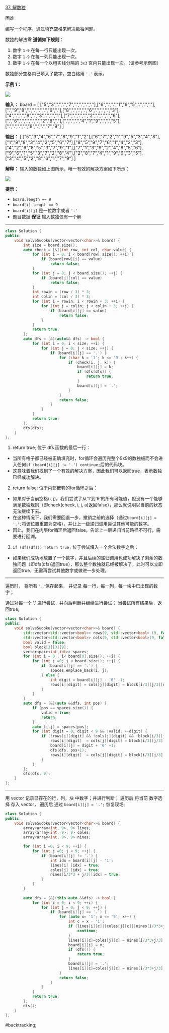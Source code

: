 [37. 解数独](https://leetcode.cn/problems/sudoku-solver/)

困难

编写一个程序，通过填充空格来解决数独问题。

数独的解法需 **遵循如下规则**：

1. 数字 `1-9` 在每一行只能出现一次。
2. 数字 `1-9` 在每一列只能出现一次。
3. 数字 `1-9` 在每一个以粗实线分隔的 `3x3` 宫内只能出现一次。（请参考示例图）

数独部分空格内已填入了数字，空白格用 `'.'` 表示。

**示例 1：**

![](https://assets.leetcode-cn.com/aliyun-lc-upload/uploads/2021/04/12/250px-sudoku-by-l2g-20050714svg.png)

**输入：** board = [ ["5","3",".",".","7",".",".",".","."],["6",".",".","1","9","5",".",".","."],[".","9","8",".",".",".",".","6","."],["8",".",".",".","6",".",".",".","3"],["4",".",".","8",".","3",".",".","1"],["7",".",".",".","2",".",".",".","6"],[".","6",".",".",".",".","2","8","."],[".",".",".","4","1","9",".",".","5"],[".",".",".",".","8",".",".","7","9"] ]

**输出：** [ ["5","3","4","6","7","8","9","1","2"],["6","7","2","1","9","5","3","4","8"],["1","9","8","3","4","2","5","6","7"],["8","5","9","7","6","1","4","2","3"],["4","2","6","8","5","3","7","9","1"],["7","1","3","9","2","4","8","5","6"],["9","6","1","5","3","7","2","8","4"],["2","8","7","4","1","9","6","3","5"],["3","4","5","2","8","6","1","7","9"] ]

**解释：** 输入的数独如上图所示，唯一有效的解决方案如下所示：

![](https://assets.leetcode-cn.com/aliyun-lc-upload/uploads/2021/04/12/250px-sudoku-by-l2g-20050714_solutionsvg.png)

**提示：**

- `board.length == 9`
- `board[i].length == 9`
- `board[i][j]` 是一位数字或者 `'.'`
- 题目数据 **保证** 输入数独仅有一个解
---- ----
```cpp
class Solution {
public:
    void solveSudoku(vector<vector<char>>& board) {
        int size = board.size();
        auto check = [&](int row, int col, char value) {
            for (int i = 0; i < board[row].size(); ++i) {
                if (board[row][i] == value)
                    return false;
            }
            for (int j = 0; j < board.size(); ++j) {
                if (board[j][col] == value)
                    return false;
            }
            int rowin = (row / 3) * 3;
            int colin = (col / 3) * 3;
            for (int i = rowin; i < rowin + 3; ++i) {
                for (int j = colin; j < colin + 3; ++j) {
                    if (board[i][j] == value)
                        return false;
                }
            }
            return true;
        };
        auto dfs = [&](auto&& dfs) -> bool {
            for (int i = 0; i < size; ++i) {
                for (int j = 0; j < size; ++j) {
                    if (board[i][j] == '.') {
                        for (char k = '1'; k <= '9'; k++) {
                            if (check(i, j, k)) {
                                board[i][j] = k;
                                if (dfs(dfs)) {
                                    return true;
                                }
                                board[i][j] = '.';
                            }
                        }
                        return false;
                    }
                }
            }
            return true;
        };
        dfs(dfs);
    }
};
```

1. return true; 位于 dfs 函数的最后一行：
- 当所有格子都已经被正确填充时，for循环会遍历完整个9x9的数独板而不会进入任何`if (board[i][j] != '.') continue;`后的代码块。
- 这意味着我们找到了一个有效的解决方案，因此我们可以返回true，表示数独已经成功解决。
2. return false; 位于内部嵌套的for循环之后：
- 如果对于当前空格(i, j)，我们尝试了从'1'到'9'的所有可能值，但没有一个能够满足数独规则（即check(check, i, j, a)返回false），那么就说明以当前的状态无法继续下去。
- 在这种情况下，我们需要回退一步，撤销之前的选择（通过`board[i][j] = '.';`将该位置重置为空格），并让上一级递归调用尝试其他可能的数字。
- 因此，我们在内层for循环后返回false，告诉上一层递归当前路径不可行，需要进行回溯。
3. `if (dfs(dfs)) return true;` 位于尝试填入一个合法数字之后：
- 如果我们成功地放置了一个数字，并且后续的递归调用也成功解决了剩余的数独问题（即dfs(dfs)返回true），那么整个数独就已经被解决了，此时可以立即返回true，无需再尝试其他数字或做进一步处理。

----

遍历时，
将所有 `'.'`保存起来，
并记录 每一行，每一列，每一块中已出现的数字；

通过对每一个 '.' 进行尝试，并向后判断并继续进行尝试；
当尝试所有结果后，返回true;

```cpp
class Solution {
public:
    void solveSudoku(vector<vector<char>>& board) {
        std::vector<std::vector<bool>> rows(9, std::vector<bool> (9, false));
        std::vector<std::vector<bool>> cols(9, std::vector<bool>(9, false));
        bool valid = false;
        bool block[3][3][9];
        vector<pair<int,int>> spaces;
        for (int i = 0 ; i< board[0].size(); ++i) {
            for (int j =0; j < board.size(); ++j) {
                if (board[i][j] == '.') {
                    spaces.emplace_back(i, j);
                } else {
                    int digit = board[i][j] - '0' -1;
                    rows[i][digit] = cols[j][digit] = block[i/3][j/3][digit] = true;
                }
            }
        }
        auto dfs = [&](auto &&dfs, int pos) {
            if (pos == spaces.size()) {
                valid = true;
                return;
            }
            auto [i,j] = spaces[pos];
            for (int digit = 0; digit < 9 && !valid; ++digit) {
                if (!rows[i][digit] && !cols[j][digit] && !block[i/3][j/3][digit]) {
                    rows[i][digit]  = cols[j][digit] = block[i/3][j/3][digit] = true;
                    board[i][j] = digit + '0' +1;
                    dfs(dfs, pos+1);
                    rows[i][digit]  = cols[j][digit] = block[i/3][j/3][digit] = false;
                }
            }
        };
        dfs(dfs, 0);
    }
};
```

----
用 vector 记录已存在的行，列，块 中数字；并进行判断；
遍历后 将当前 数字选择 存入 vector，
遍历后 通过 `board[i][j] = '.';` 恢复现场;

```cpp
class Solution {
public:
    void solveSudoku(vector<vector<char>>& board) {
        array<array<int, 9>, 9> lines;
        array<array<int, 9>, 9> coles;
        array<array<int, 9>, 9> nines;

        for (int i =0; i < 9; ++i) {
            for (int j =0; j < 9; ++j) {
                if (board[i][j] != '.') {
                    int idx = board[i][j] - '1';
                    lines[i] [idx] = true;
                    coles[j] [idx] = true;
                    nines[i/3*3 + j/3][idx] = true;
                }
            }
        }
        
        auto dfs = [&](this auto &&dfs) -> bool {
            for (int i = 0; i < 9; ++i) {
                for (int j = 0; j < 9; ++j) {
                    if (board[i][j] == '.') {
                        for (auto x= '1'; x <= '9'; x++) {
                            int c = x - '1';
                            if (lines[i][c]||coles[j][c]||nines[i/3*3+j/3][c]) {
                                continue;
                            }
                            lines[i][c]=coles[j][c] = nines[i/3*3+j/3][c]=true;
                            board[i][j] = x;
                            if (dfs()) {
                                return true;
                            }
                            board[i][j] = '.';
                            lines[i][c]=coles[j][c] = nines[i/3*3+j/3][c]=false;
                        }
                        return false;
                    }
                }
            }
            return true;
        };
        dfs();
    }
};
```
#backtracking;
